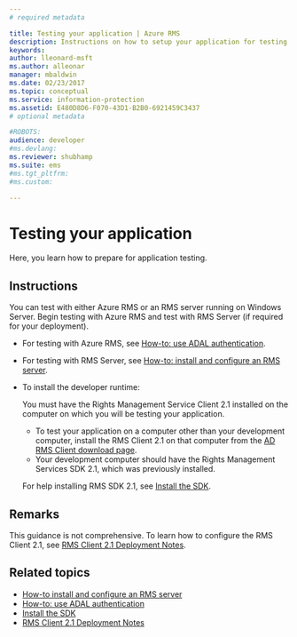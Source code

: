 ```yaml
---
# required metadata

title: Testing your application | Azure RMS
description: Instructions on how to setup your application for testing.
keywords:
author: lleonard-msft
ms.author: alleonar
manager: mbaldwin
ms.date: 02/23/2017
ms.topic: conceptual
ms.service: information-protection
ms.assetid: E480D8D6-F070-43D1-B2B0-6921459C3437
# optional metadata

#ROBOTS:
audience: developer
#ms.devlang:
ms.reviewer: shubhamp
ms.suite: ems
#ms.tgt_pltfrm:
#ms.custom:

---
```


# Testing your application

Here, you learn how to prepare for application testing.

## Instructions

You can test with either Azure RMS or an RMS server running on Windows Server.  Begin testing with Azure RMS and test with RMS Server (if required for your deployment).

- For testing with Azure RMS, see [How-to: use ADAL authentication](how-to-use-adal-authentication.md).
- For testing with RMS Server, see [How-to: install and configure an RMS server](how-to-install-and-configure-an-rms-server.md).
- To install the developer runtime:

   You must have the Rights Management Service Client 2.1 installed on the computer on which you will be testing your application.
   - To test your application on a computer other than your development computer, install the RMS Client 2.1 on that computer from the [AD RMS Client download page](https://www.microsoft.com/download/details.aspx?id=38396).
   - Your development computer should have the Rights Management Services SDK 2.1, which was previously installed.

   For help installing RMS SDK 2.1, see [Install the SDK](install-the-rms-sdk.md).

## Remarks

This guidance is not comprehensive. To learn how to configure the RMS Client 2.1, see [RMS Client 2.1 Deployment Notes](https://technet.microsoft.com/library/jj159267(WS.10).aspx).

## Related topics

* [How-to install and configure an RMS server](how-to-install-and-configure-an-rms-server.md)
* [How-to: use ADAL authentication](how-to-use-adal-authentication.md)
* [Install the SDK](install-the-rms-sdk.md)
* [RMS Client 2.1 Deployment Notes](https://technet.microsoft.com/library/jj159267(WS.10).aspx)

